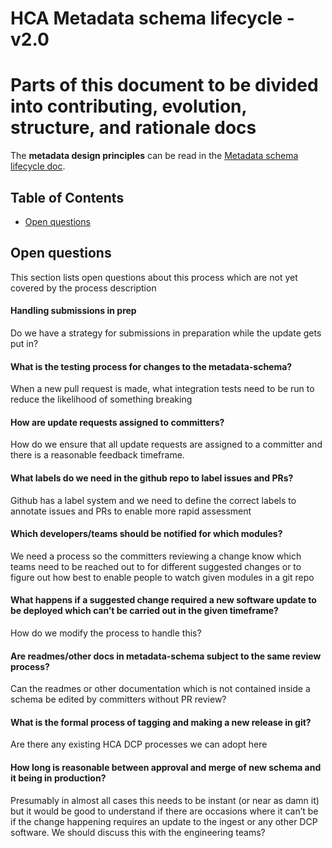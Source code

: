 # HCA Metadata schema lifecycle - v2.0

# Parts of this document to be divided into contributing, evolution, structure, and rationale docs

The **metadata design principles** can be read in the [Metadata schema lifecycle doc](docs/Metadata_schema_lifecycle_doc.md).

## Table of Contents
- [Open questions](#open-questions)

## Open questions

This section lists open questions about this process which are not yet covered by the process description 

#### Handling submissions in prep

Do we have a strategy for submissions in preparation while the update gets put in?

#### What is the testing process for changes to the metadata-schema?

When a new pull request is made, what integration tests need to be run to reduce the likelihood of something breaking

#### How are update requests assigned to committers?

How do we ensure that all update requests are assigned to a committer and there is a reasonable feedback timeframe.

#### What labels do we need in the github repo to label issues and PRs?

Github has a label system and we need to define the correct labels to annotate issues and PRs to enable more rapid assessment

#### Which developers/teams should be notified for which modules?

We need a process so the committers reviewing a change know which teams need to be reached out to for different suggested changes or to figure out how best to enable people to watch given modules in a git repo

#### What happens if a suggested change required a new software update to be deployed which can’t be carried out in the given timeframe?

How do we modify the process to handle this?

#### Are readmes/other docs in metadata-schema subject to the same review process?

Can the readmes or other documentation which is not contained inside a schema be edited by committers without PR review?

#### What is the formal process of tagging and making a new release in git?

Are there any existing HCA DCP processes we can adopt here

#### How long is reasonable between approval and merge of new schema and it being in production?

Presumably in almost all cases this needs to be instant (or near as damn it) but it would be good to understand if there are occasions where it can’t be if the change happening requires an update to the ingest or any other DCP software. We should discuss this with the engineering teams?
